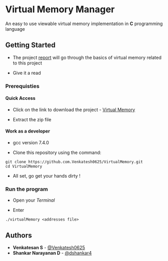 # Virtual Memory Manager

An easy to use viewable virtual memory implementation in **C** programming language

## Getting Started

- The project [report](https://github.com/Venkatesh0625/VirtualMemory/blob/master/ProjectReport.docx?raw=true) will go through the basics of virtual memory related to this project

- Give it a read 

### Prerequisties

#### Quick Access
- Click on the link to download the project - 
[Virtual Memory](https://github.com/Venkatesh0625/VirtualMemory/archive/master.zip)

- Extract the zip file

#### Work as a developer 
- gcc version 7.4.0

- Clone this repository using the command:
```
git clone https://github.com.Venkatesh0625/VirtualMemory.git
cd VirtualMemory
```
- All set, go get your hands dirty !

### Run the program

- Open your *Terminal* 

- Enter 
```
./virtualMemory <addresses file>
```

## Authors 

* **Venkatesan S** - [@Venkatesh0625](https://github.com/Venkatesh0625)
* **Shankar Narayanan D** - [@dshankar4](https://github.com/dshankar4)
